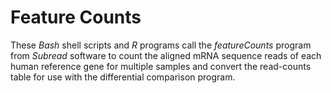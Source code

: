 # Feature Counts

These *Bash* shell scripts and *R* programs call the *featureCounts* program from *Subread* software to count the aligned mRNA sequence reads of each human reference gene for multiple samples and convert the read-counts table for use with the differential comparison program.